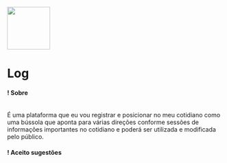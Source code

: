 <img src="https://makid67.github.io/Log/Bibliotecas/Frameworks/Log/img/log-logo.png" width="100px"> <h1>Log</h1>

<h4> ! Sobre </h4></br>
   É uma plataforma que eu vou registrar e posicionar no meu cotidiano como uma bússola que aponta para várias direções conforme sessões de informações importantes no cotidiano e poderá ser utilizada e modificada pelo público.

 <h4>! Aceito sugestões

